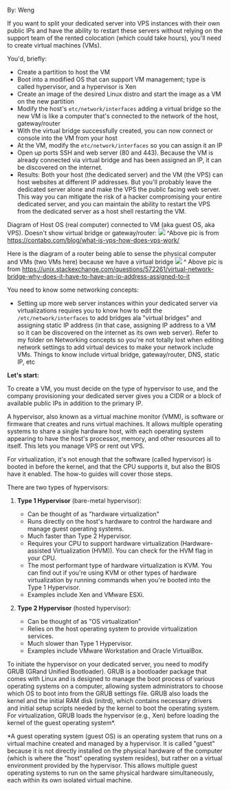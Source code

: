 By: Weng

If you want to split your dedicated server into VPS instances with their own public IPs and have the ability to restart these servers without relying on the support team of the rented colocation (which could take hours), you'll need to create virtual machines (VMs).

You'd, briefly:
- Create a partition to host the VM
- Boot into a modified OS that can support VM management; type is called hypervisor, and a hypervisor is Xen
- Create an image of the desired Linux distro and start the image as a VM on the new partition
- Modify the host's `etc/network/interfaces` adding a virtual bridge so the new VM is like a computer that's connected to the network of the host, gateway/router
- With the virtual bridge successfully created, you can now connect or console into the VM from your host
- At the VM, modify the `etc/network/interfaces` so you can assign it an IP
- Open up ports SSH and web server (80 and 443). Because the VM is already connected via virtual bridge and has been assigned an IP, it can be discovered on the internet. 
- Results: Both your host (the dedicated server) and the VM (the VPS) can host websites at different IP addresses. But you'll probably leave the dedicated server alone and make the VPS the public facing web server. This way you can mitigate the risk of a hacker compromising your entire dedicated server, and you can maintain the ability to restart the VPS from the dedicated server as a host shell restarting the VM.

Diagram of Host OS (real computer) connected to VM (aka guest OS, aka VPS). Doesn't show virtual bridge or gateway/router:
![](https://i.imgur.com/rvZk1J3.png)
^Above pic is from https://contabo.com/blog/what-is-vps-how-does-vps-work/


Here is the diagram of a router being able to sense the physical computer and VMs (two VMs here) because we have a virtual bridge
![](https://i.imgur.com/ygb12aV.png)
^ Above pic is from https://unix.stackexchange.com/questions/572261/virtual-network-bridge-why-does-it-have-to-have-an-ip-address-assigned-to-it


You need to know some networking concepts:
- Setting up more web server instances within your dedicated server via virtualizations requires you to know how to edit the `/etc/network/interfaces` to add bridges ala "virtual bridges" and assigning static IP address (in that case, assigning IP address to a VM so it can be discovered on the internet as its own web server). Refer to my folder on Networking concepts so you're not totally lost when editing network settings to add virtual devices to make your network include VMs. Things to know include virtual bridge, gateway/router, DNS, static IP, etc

**Let's start:**

To create a VM, you must decide on the type of hypervisor to use, and the company provisioning your dedicated server gives you a CIDR or a block of available public IPs in addition to the primary IP.

A hypervisor, also known as a virtual machine monitor (VMM), is software or firmware that creates and runs virtual machines. It allows multiple operating systems to share a single hardware host, with each operating system appearing to have the host's processor, memory, and other resources all to itself. This lets you manage VPS or rent out VPS. 

For virtualization, it's not enough that the software (called hypervisor) is booted in before the kernel, and that the CPU supports it, but also the BIOS have it enabled. The how-to guides will cover those steps.

There are two types of hypervisors:

1. **Type 1 Hypervisor** (bare-metal hypervisor): 
   - Can be thought of as "hardware virtualization"
   - Runs directly on the host's hardware to control the hardware and manage guest operating systems.
   - Much faster than Type 2 Hypervisor.
   - Requires your CPU to support hardware virtualization (Hardware-assisted Virtualization (HVM)). You can check for the HVM flag in your CPU.
   - The most performant type of hardware virtualization is KVM. You can find out if you're using KVM or other types of hardware virtualization by running commands when you're booted into the Type 1 Hypervisor.
   - Examples include Xen and VMware ESXi.

2. **Type 2 Hypervisor** (hosted hypervisor):
   - Can be thought of as "OS virtualization"
   - Relies on the host operating system to provide virtualization services.
   - Much slower than Type 1 Hypervisor.
   - Examples include VMware Workstation and Oracle VirtualBox.

To initiate the hypervisor on your dedicated server, you need to modify GRUB (GRand Unified Bootloader). GRUB is a bootloader package that comes with Linux and is designed to manage the boot process of various operating systems on a computer, allowing system administrators to choose which OS to boot into from the GRUB settings file. GRUB also loads the kernel and the initial RAM disk (initrd), which contains necessary drivers and initial setup scripts needed by the kernel to boot the operating system. For virtualization, GRUB loads the hypervisor (e.g., Xen) before loading the kernel of the guest operating system*.

\*A guest operating system (guest OS) is an operating system that runs on a virtual machine created and managed by a hypervisor. It is called "guest" because it is not directly installed on the physical hardware of the computer (which is where the "host" operating system resides), but rather on a virtual environment provided by the hypervisor. This allows multiple guest operating systems to run on the same physical hardware simultaneously, each within its own isolated virtual machine.


